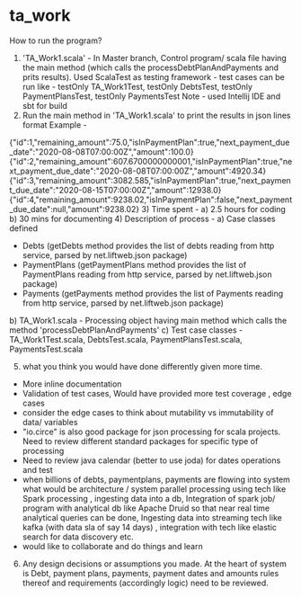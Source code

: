 # ta_work

How to run the program?

1) 'TA_Work1.scala' - In Master branch, Control program/ scala file having the main method (which calls the processDebtPlanAndPayments and prits results).
Used ScalaTest as testing framework - test cases can be run like - testOnly TA_Work1Test, testOnly  DebtsTest, testOnly PaymentPlansTest, testOnly PaymentsTest
Note - used Intellij IDE and sbt for build
3) Run the main method in 'TA_Work1.scala' to print the results in json lines format
Example - 

{"id":1,"remaining_amount":75.0,"isInPaymentPlan":true,"next_payment_due_date":"2020-08-08T07:00:00Z","amount":100.0}
{"id":2,"remaining_amount":607.6700000000001,"isInPaymentPlan":true,"next_payment_due_date":"2020-08-08T07:00:00Z","amount":4920.34}
{"id":3,"remaining_amount":3082.585,"isInPaymentPlan":true,"next_payment_due_date":"2020-08-15T07:00:00Z","amount":12938.0}
{"id":4,"remaining_amount":9238.02,"isInPaymentPlan":false,"next_payment_due_date":null,"amount":9238.02}
3) Time spent - 
a) 2.5 hours for coding
b) 30 mins for documenting
4) 
Description of process - 
a) Case classes defined 
- Debts (getDebts method provides the list of debts reading from http service, parsed by net.liftweb.json package)
- PaymentPlans (getPaymentPlans method provides the list of PaymentPlans reading from http service, parsed by net.liftweb.json package)
- Payments (getPayments method provides the list of Payments reading from http service, parsed by net.liftweb.json package)


b) TA_Work1.scala - Processing object having main method which calls the method 'processDebtPlanAndPayments' 
c) Test case classes - TA_Work1Test.scala, DebtsTest.scala, PaymentPlansTest.scala, PaymentsTest.scala 

5) what you think you would have done differently given more time.
- More inline documentation
- Validation of test cases, Would have provided more test coverage , edge cases
- consider the edge cases to think about mutability vs immutability of data/ variables
- "io.circe" is also good package for json processing for scala projects. Need to review different standard packages for specific type of processing
- Need to review java calendar (better to use joda) for dates operations and test
- when billions of debts, paymentplans, payments are flowing into system what would be architecture / system parallel processing using tech like Spark processing
, ingesting data into a db, Integration of spark job/ program with analytical db like Apache Druid so that near real time analytical queries can be done, Ingesting data into streaming tech like kafka (with data sla of say 14 days) , integration with tech like elastic search for data discovery etc.
- would like to collaborate and do things and learn
6) Any design decisions or assumptions you made.
At the heart of system is Debt, payment plans, payments, payment dates and amounts rules thereof and requirements (accordingly logic) need to be reviewed.
